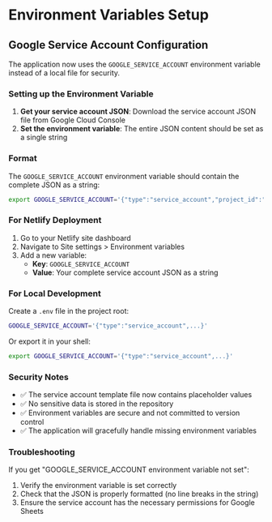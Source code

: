# Environment Variables Setup

## Google Service Account Configuration

The application now uses the `GOOGLE_SERVICE_ACCOUNT` environment variable instead of a local file for security.

### Setting up the Environment Variable

1. **Get your service account JSON**: Download the service account JSON file from Google Cloud Console
2. **Set the environment variable**: The entire JSON content should be set as a single string

### Format

The `GOOGLE_SERVICE_ACCOUNT` environment variable should contain the complete JSON as a string:

```bash
export GOOGLE_SERVICE_ACCOUNT='{"type":"service_account","project_id":"your-project","private_key_id":"...","private_key":"-----BEGIN PRIVATE KEY-----\n...\n-----END PRIVATE KEY-----\n","client_email":"...","client_id":"...","auth_uri":"https://accounts.google.com/o/oauth2/auth","token_uri":"https://oauth2.googleapis.com/token","auth_provider_x509_cert_url":"https://www.googleapis.com/oauth2/v1/certs","client_x509_cert_url":"...","universe_domain":"googleapis.com"}'
```

### For Netlify Deployment

1. Go to your Netlify site dashboard
2. Navigate to Site settings > Environment variables
3. Add a new variable:
   - **Key**: `GOOGLE_SERVICE_ACCOUNT`
   - **Value**: Your complete service account JSON as a string

### For Local Development

Create a `.env` file in the project root:

```bash
GOOGLE_SERVICE_ACCOUNT='{"type":"service_account",...}'
```

Or export it in your shell:

```bash
export GOOGLE_SERVICE_ACCOUNT='{"type":"service_account",...}'
```

### Security Notes

- ✅ The service account template file now contains placeholder values
- ✅ No sensitive data is stored in the repository
- ✅ Environment variables are secure and not committed to version control
- ✅ The application will gracefully handle missing environment variables

### Troubleshooting

If you get "GOOGLE_SERVICE_ACCOUNT environment variable not set":
1. Verify the environment variable is set correctly
2. Check that the JSON is properly formatted (no line breaks in the string)
3. Ensure the service account has the necessary permissions for Google Sheets
